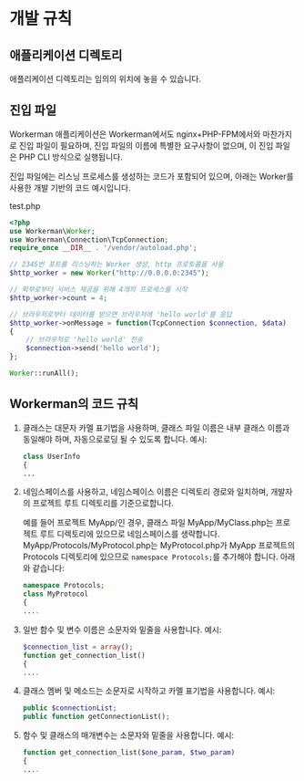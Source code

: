 # 개발 규칙

## 애플리케이션 디렉토리

애플리케이션 디렉토리는 임의의 위치에 놓을 수 있습니다.

## 진입 파일

Workerman 애플리케이션은 Workerman에서도 nginx+PHP-FPM에서와 마찬가지로 진입 파일이 필요하며, 진입 파일의 이름에 특별한 요구사항이 없으며, 이 진입 파일은 PHP CLI 방식으로 실행됩니다.

진입 파일에는 리스닝 프로세스를 생성하는 코드가 포함되어 있으며, 아래는 Worker를 사용한 개발 기반의 코드 예시입니다.

test.php
```php
<?php
use Workerman\Worker;
use Workerman\Connection\TcpConnection;
require_once __DIR__ . '/vendor/autoload.php';

// 2345번 포트를 리스닝하는 Worker 생성, http 프로토콜을 사용
$http_worker = new Worker("http://0.0.0.0:2345");

// 외부로부터 서비스 제공을 위해 4개의 프로세스를 시작
$http_worker->count = 4;

// 브라우저로부터 데이터를 받으면 브라우저에 'hello world'를 응답
$http_worker->onMessage = function(TcpConnection $connection, $data)
{
    // 브라우저로 'hello world' 전송
    $connection->send('hello world');
};

Worker::runAll();

```

## Workerman의 코드 규칙

1. 클래스는 대문자 카멜 표기법을 사용하며, 클래스 파일 이름은 내부 클래스 이름과 동일해야 하며, 자동으로로딩 될 수 있도록 합니다. 예시: 
   ```php
   class UserInfo
   {
   ...
   ```

2. 네임스페이스를 사용하고, 네임스페이스 이름은 디렉토리 경로와 일치하며, 개발자의 프로젝트 루트 디렉토리를 기준으로합니다.

   예를 들어 프로젝트 MyApp/인 경우, 클래스 파일 MyApp/MyClass.php는 프로젝트 루트 디렉토리에 있으므로 네임스페이스를 생략합니다. MyApp/Protocols/MyProtocol.php는 MyProtocol.php가 MyApp 프로젝트의 Protocols 디렉토리에 있으므로 ```namespace Protocols;```를 추가해야 합니다. 아래와 같습니다:
   ```php
   namespace Protocols;
   class MyProtocol
   {
   ....
   ```

3. 일반 함수 및 변수 이름은 소문자와 밑줄을 사용합니다. 예시:
   ```php
   $connection_list = array();
   function get_connection_list()
   {
   ....
   ```

4. 클래스 멤버 및 메소드는 소문자로 시작하고 카멜 표기법을 사용합니다. 예시:
   ```php
   public $connectionList;
   public function getConnectionList();
   ```

5. 함수 및 클래스의 매개변수는 소문자와 밑줄을 사용합니다. 예시:
   ```php
   function get_connection_list($one_param, $two_param)
   {
   ....

   ```
